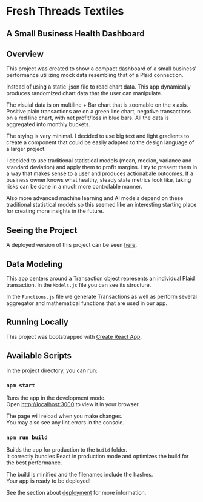 # Fresh Threads Textiles
## A Small Business Health Dashboard 

## Overview
This project was created to show a compact dashboard of a small business' performance utilizing mock data resembling that of a Plaid connection.

Instead of using a static .json file to read chart data. This app dynamically produces randomized chart data that the user can manipulate.

The visuial data is on multiline + Bar chart that is zoomable on the x axis. Positive plain transactions are on a green line chart, negative transactions on a red line chart, with net profit/loss in blue bars.  All the data is aggregated into monthly buckets. 

The stying is very minimal. I decided to use big text and light gradients to create a component that could be easily adapted to the design language of a larger project. 

I decided to use traditional statistical models (mean, median, variance and standard deviation) and apply them to profit margins. I try to present them in a way that makes sense to a user and produces actionabale outcomes.  If a business owner knows what healthy, steady state metrics look like, taking risks can be done in a much more controlable manner. 

Also more advanced machine learning and AI models depend on these traditional statistical models so this seemed like an interesting starting place for creating more insights in the future. 



## Seeing the Project

A deployed version of this project can be seen [here](https://fresh-threads-textiles.web.app/).


## Data Modeling
This app centers around a Transaction object represents an individual Plaid transaction. In the `Models.js` file you can see its structure.

In the `Functions.js` file we generate Transactions as well as perform several aggregator and mathematical functions that are used in our app. 



## Running Locally
This project was bootstrapped with [Create React App](https://github.com/facebook/create-react-app).

## Available Scripts

In the project directory, you can run:

### `npm start`

Runs the app in the development mode.\
Open [http://localhost:3000](http://localhost:3000) to view it in your browser.

The page will reload when you make changes.\
You may also see any lint errors in the console.


### `npm run build`

Builds the app for production to the `build` folder.\
It correctly bundles React in production mode and optimizes the build for the best performance.

The build is minified and the filenames include the hashes.\
Your app is ready to be deployed!

See the section about [deployment](https://facebook.github.io/create-react-app/docs/deployment) for more information.

